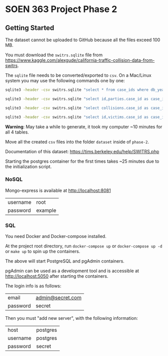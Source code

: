 # SOEN 363 Project Phase 2

## Getting Started

The dataset cannot be uploaded to GitHub because all the files exceed 100 MB.

You must download the `switrs.sqlite` file from <https://www.kaggle.com/alexgude/california-traffic-collision-data-from-switrs>.

The `sqlite` file needs to be converted/exported to `csv`. On a Mac/Linux system you may use the following commands one by one:

```bash
sqlite3 -header -csv switrs.sqlite "select * from case_ids where db_year = '2020';" > case_ids.csv

sqlite3 -header -csv switrs.sqlite "select id,parties.case_id as case_id,party_number,party_type,at_fault,party_sex,party_age,party_sobriety,party_drug_physical,direction_of_travel,party_safety_equipment_1,party_safety_equipment_2,financial_responsibility,hazardous_materials,cellphone_use,school_bus_related,oaf_violation_code,oaf_violation_category,oaf_violation_section,oaf_violation_suffix,other_associate_factor_1,other_associate_factor_2,party_number_killed,party_number_injured,movement_preceding_collision,vehicle_year,vehicle_make,statewide_vehicle_type,chp_vehicle_type_towing,chp_vehicle_type_towed,party_race from parties join case_ids on case_ids.case_id = parties.case_id where case_ids.db_year = '2020';" > parties.csv

sqlite3 -header -csv switrs.sqlite "select collisions.case_id as case_id,jurisdiction,officer_id,reporting_district,chp_shift,population,county_city_location,special_condition,beat_type,chp_beat_type,city_division_lapd,chp_beat_class,beat_number,primary_road,secondary_road,distance,direction,intersection,weather_1,weather_2,state_highway_indicator,caltrans_county,caltrans_district,state_route,route_suffix,postmile_prefix,postmile,location_type,ramp_intersection,side_of_highway,tow_away,collision_severity,killed_victims,injured_victims,party_count,primary_collision_factor,pcf_violation_code,pcf_violation_category,pcf_violation,pcf_violation_subsection,hit_and_run,type_of_collision,motor_vehicle_involved_with,pedestrian_action,road_surface,road_condition_1,road_condition_2,lighting,control_device,chp_road_type,pedestrian_collision,bicycle_collision,motorcycle_collision,truck_collision,not_private_property,alcohol_involved,statewide_vehicle_type_at_fault,chp_vehicle_type_at_fault,severe_injury_count,other_visible_injury_count,complaint_of_pain_injury_count,pedestrian_killed_count,pedestrian_injured_count,bicyclist_killed_count,bicyclist_injured_count,motorcyclist_killed_count,motorcyclist_injured_count,primary_ramp,secondary_ramp,latitude,longitude,collision_date,collision_time,process_date from collisions join case_ids on case_ids.case_id = collisions.case_id where case_ids.db_year = '2020';" > collisions.csv

sqlite3 -header -csv switrs.sqlite "select id,victims.case_id as case_id,party_number,victim_role,victim_sex,victim_age,victim_degree_of_injury,victim_seating_position,victim_safety_equipment_1,victim_safety_equipment_2,victim_ejected from victims join case_ids on case_ids.case_id = victims.case_id where case_ids.db_year = '2020';" > victims.csv
```

**Warning**: May take a while to generate, it took my computer ~10 minutes for all 4 tables.

Move all the created `csv` files into the folder `dataset` inside of `phase-2`.

Documentation of this dataset: <https://tims.berkeley.edu/help/SWITRS.php>

Starting the postgres container for the first times takes ~25 minutes due to the initialization script.

### NoSQL

Mongo-express is available at <http://localhost:8081>

|          |         |
| -------- | ------- |
| username | root    |
| password | example |

### SQL

You need Docker and Docker-compose installed.

At the project root directory, run `docker-compose up` or `docker-compose up -d` or `make up` to spin up the containers.

The above will start PostgreSQL and pgAdmin containers.

pgAdmin can be used as a development tool and is accessible at <http://localhost:5050> after starting the containers.

The login info is as follows:

|          |                  |
| -------- | ---------------- |
| email    | admin@secret.com |
| password | secret           |

Then you must "add new server", with the following information:

|          |          |
| -------- | -------- |
| host     | postgres |
| username | postgres |
| password | secret   |
